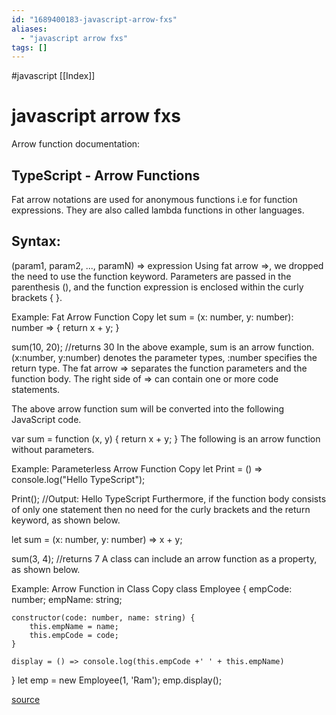 ```yaml
---
id: "1689400183-javascript-arrow-fxs"
aliases:
  - "javascript arrow fxs"
tags: []
---
```

#javascript
[[Index]]

# javascript arrow fxs

Arrow function documentation:
## TypeScript - Arrow Functions
Fat arrow notations are used for anonymous functions i.e for function expressions. They are also called lambda functions in other languages.

## Syntax:

(param1, param2, ..., paramN) => expression
Using fat arrow =>, we dropped the need to use the function keyword. Parameters are passed in the parenthesis (), and the function expression is enclosed within the curly brackets { }.

Example: Fat Arrow Function Copy
let sum = (x: number, y: number): number => {
    return x + y;
}

sum(10, 20); //returns 30
In the above example, sum is an arrow function. (x:number, y:number) denotes the parameter types, :number specifies the return type. The fat arrow => separates the function parameters and the function body. The right side of => can contain one or more code statements.

The above arrow function sum will be converted into the following JavaScript code.

var sum = function (x, y) {
    return x + y;
}
The following is an arrow function without parameters.

Example: Parameterless Arrow Function Copy
let Print = () => console.log("Hello TypeScript");

Print(); //Output: Hello TypeScript
Furthermore, if the function body consists of only one statement then no need for the curly brackets and the return keyword, as shown below.

let sum = (x: number, y: number) => x + y;

sum(3, 4); //returns 7
A class can include an arrow function as a property, as shown below.

Example: Arrow Function in Class Copy
class Employee {
    empCode: number;
    empName: string;

    constructor(code: number, name: string) {
        this.empName = name;
        this.empCode = code;
    }

    display = () => console.log(this.empCode +' ' + this.empName)
}
let emp = new Employee(1, 'Ram');
emp.display();

[source](https://www.tutorialsteacher.com/typescript/arrow-function)
